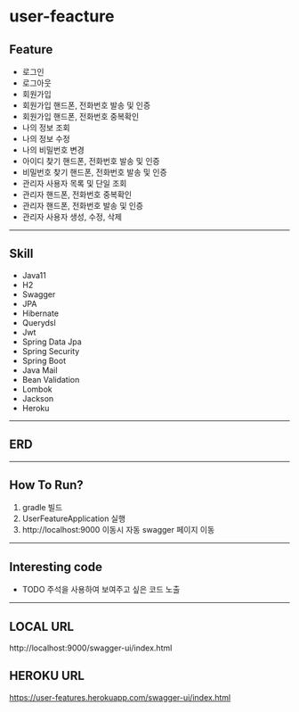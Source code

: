 # user-feacture


## Feature
* 로그인
* 로그아웃
* 회원가입
* 회원가입 핸드폰, 전화번호 발송 및 인증
* 회원가입 핸드폰, 전화번호 중복확인
* 나의 정보 조회
* 나의 정보 수정
* 나의 비밀번호 변경
* 아이디 찾기 핸드폰, 전화번호 발송 및 인증
* 비밀번호 찾기 핸드폰, 전화번호 발송 및 인증
* 관리자 사용자 목록 및 단일 조회
* 관리자 핸드폰, 전화번호 중복확인
* 관리자 핸드폰, 전화번호 발송 및 인증
* 관리자 사용자 생성, 수정, 삭제


---

## Skill
* Java11
* H2
* Swagger
* JPA
* Hibernate
* Querydsl
* Jwt
* Spring Data Jpa
* Spring Security
* Spring Boot
* Java Mail
* Bean Validation
* Lombok
* Jackson
* Heroku

---

## ERD

---
## How To Run?
1. gradle 빌드
2. UserFeatureApplication 실행
3. http://localhost:9000 이동시 자동 swagger 페이지 이동
---
## Interesting code
* TODO 주석을 사용하여 보여주고 싶은 코드 노출

---
## LOCAL URL
http://localhost:9000/swagger-ui/index.html
## HEROKU URL
https://user-features.herokuapp.com/swagger-ui/index.html